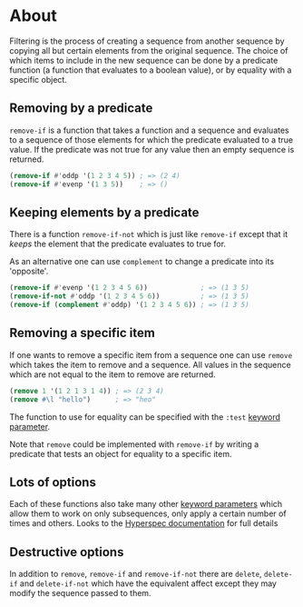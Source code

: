 # About

Filtering is the process of creating a sequence from another sequence by copying all but certain elements from the original sequence.
The choice of which items to include in the new sequence can be done by a predicate function (a function that evaluates to a boolean value), or by equality with a specific object.

## Removing by a predicate

`remove-if` is a function that takes a function and a sequence and evaluates to a sequence of those elements for which the predicate evaluated to a true value.
If the predicate was not true for any value then an empty sequence is returned.

```lisp
(remove-if #'oddp '(1 2 3 4 5)) ; => (2 4)
(remove-if #'evenp '(1 3 5))    ; => ()
```

## Keeping elements by a predicate

There is a function `remove-if-not` which is just like `remove-if` except that it *keeps* the element that the predicate evaluates to true for.

As an alternative one can use `complement` to change a predicate into its 'opposite'.

```lisp
(remove-if #'evenp '(1 2 3 4 5 6))             ; => (1 3 5)
(remove-if-not #'oddp '(1 2 3 4 5 6))          ; => (1 3 5)
(remove-if (complement #'oddp) '(1 2 3 4 5 6)) ; => (1 3 5)
```

## Removing a specific item

If one wants to remove a specific item from a sequence one can use `remove` which takes the item to remove and a sequence.
All values in the sequence which are not equal to the item to remove are returned.

```lisp
(remove 1 '(1 2 1 3 1 4)) ; => (2 3 4)
(remove #\l "hello")      ; => "heo"
```

The function to use for equality can be specified with the `:test` [keyword parameter][concept-keyword-parameters].

Note that `remove` could be implemented with `remove-if` by writing a predicate that tests an object for equality to a specific item.

## Lots of options

Each of these functions also take many other [keyword parameters][concept-keyword-parameters] which allow them to work on only subsequences, only apply a certain number of times and others. Looks to the [Hyperspec documentation][hyperspec-remove] for full details


## Destructive options

In addition to `remove`, `remove-if` and `remove-if-not` there are `delete`, `delete-if` and `delete-if-not` which have the equivalent affect except they may modify the sequence passed to them.


[concept-keyword-parameters]: /tracks/common-lisp/concepts/keyword-parameters
[hyperspec-remove]: http://www.lispworks.com/documentation/HyperSpec/Body/f_rm_rm.htm

